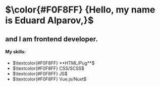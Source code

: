 # $\color{#F0F8FF} {Hello, my name is Eduard Alparov,}$

## and I am frontend developer.

#### My skills:

- $\textcolor{#F0F8FF} **HTML/Pug**$
- $\textcolor{#F0F8FF} CSS/SCSS$
- $\textcolor{#F0F8FF} JS$
- $\textcolor{#F0F8FF} Vue.js/Nuxt$
